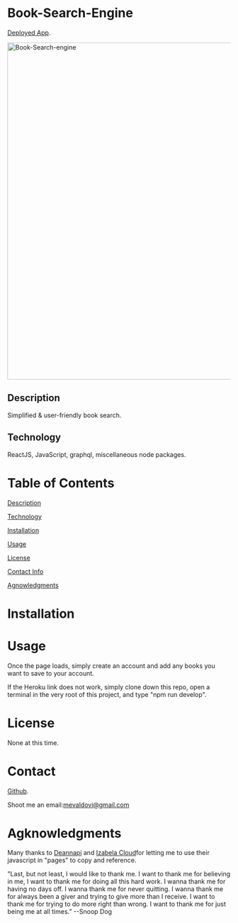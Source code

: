 # Book-Search-Engine
[Deployed App](https://book-serach-engine-mv.herokuapp.com/). 


<img width="761" alt="Book-Search-engine" src="https://user-images.githubusercontent.com/83307023/135496670-a5a59f06-a844-4b1f-8ef8-337b908b3947.PNG">


## Description
Simplified  & user-friendly book search.

## Technology 
ReactJS, JavaScript, graphql, miscellaneous node packages.

# Table of Contents
[Description](https://github.com/mevaldovi/Book-Search-Engine#Description)

[Technology](https://github.com/mevaldovi/Book-Search-Engine#Technology)

[Installation](https://github.com/mevaldovi/Book-Search-Engine#Installation)


[Usage](https://github.com/mevaldovi/Book-Search-Engine#Usage)


[License](https://github.com/mevaldovi/Book-Search-Engine#License)


[Contact Info](https://github.com/mevaldovi/Book-Search-Engine#Contact)


[Agnowledgments](https://github.com/mevaldovi/Book-Search-Engine#Agknowledgments)

# Installation


# Usage
Once the page loads, simply create an account and add any books you want to save to your account.

If the Heroku link does not work, simply clone down this repo, open a terminal in the very root of this project, and type "npm run develop".
# License
None at this time.
# Contact
[Github](https://github.com/mevaldovi).


Shoot me an email:[mevaldovi@gmail.com](mailto:mevaldovi@gmail.com)
# Agknowledgments

Many thanks to [Deannapi](https://github.com/deannapi/book-search-engine) and [Izabela Cloud](https://github.com/izabelacloud)for letting me to use their javascript in "pages" to copy and reference.

"Last, but not least, I would like to thank me. I want to thank me for believing in me, I want to thank me for doing all this hard work. I wanna thank me for having no days off. I wanna thank me for never quitting. I wanna thank me for always been a giver and trying to give more than I receive. I want to thank me for trying to do more right than wrong. I want to thank me for just being me at all times.” --Snoop Dog


